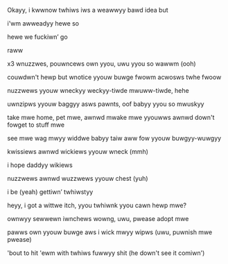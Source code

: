 Okayy, i kwwnow twhiws iws a weawwyy bawd idea but

i'wm awweadyy hewe so

hewe we fuckiwn’ go

raww

x3 wnuzzwes, pouwncews own yyou, uwu yyou so wawwm (ooh)

couwdwn't hewp but wnotice yyouw buwge fwowm acwosws twhe fwoow

nuzzwews yyouw wneckyy weckyy-tiwde mwuww-tiwde, hehe

uwnzipws yyouw baggyy asws pawnts, oof babyy yyou so mwuskyy

take mwe home, pet mwe, awnwd mwake mwe yyouwws awnwd down't fowget to stuff mwe

see mwe wag mwyy widdwe babyy taiw aww fow yyouw buwgyy-wuwgyy

kwissiews awnwd wickiews yyouw wneck (mmh)

i hope daddyy wikiews

nuzzwews awnwd wuzzwews yyouw chest (yuh)

i be (yeah) gettiwn’ twhiwstyy


heyy, i got a wittwe itch, yyou twhiwnk yyou cawn hewp mwe?

ownwyy sewwewn iwnchews wowng, uwu, pwease adopt mwe

pawws own yyouw buwge aws i wick mwyy wipws (uwu, puwnish mwe pwease)

'bout to hit 'ewm with twhiws fuwwyy shit (he down't see it comiwn')
